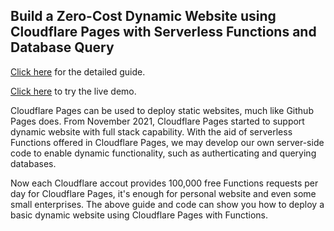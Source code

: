## Build a Zero-Cost Dynamic Website using Cloudflare Pages with Serverless Functions and Database Query

[Click here](https://linzichun.com/posts/cloudflare_pages_function/) for the detailed guide.

[Click here](https://page-demo.pages.dev/) to try the live demo.

Cloudflare Pages can be used to deploy static websites, much like Github Pages does. From November 2021, Cloudflare Pages started to support dynamic website with full stack capability. With the aid of serverless Functions offered in Cloudflare Pages, we may develop our own server-side code to enable dynamic functionality, such as autherticating and querying databases. 

Now each Cloudflare accout provides 100,000 free Functions requests per day for Cloudflare Pages, it's enough for personal website and even some small enterprises. The above guide and code can show you how to deploy a basic dynamic website using Cloudflare Pages with Functions.
